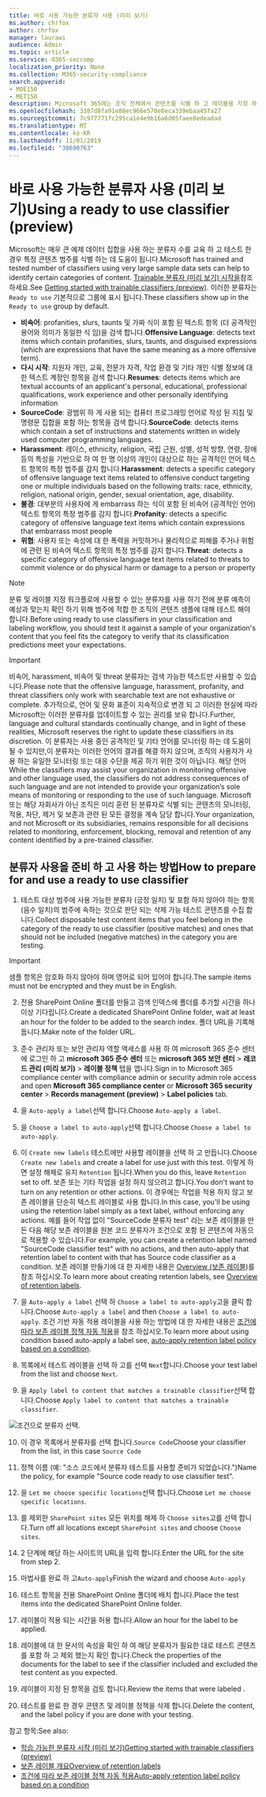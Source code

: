 ```yaml
---
title: 바로 사용 가능한 분류자 사용 (미리 보기)
ms.author: chrfox
author: chrfox
manager: laurawi
audience: Admin
ms.topic: article
ms.service: O365-seccomp
localization_priority: None
ms.collection: M365-security-compliance
search.appverid:
- MOE150
- MET150
description: Microsoft 365에는 조직 전체에서 콘텐츠를 식별 하 고 레이블을 지정 하는 데 사용할 수 있는 기계 학습 분류자를 사용 하기 위한 다양 한 준비가 제공 됩니다. 이 항목에서는 이러한 분류자 사용을 위해 준비 된 사용을 준비 하는 방법을 설명 합니다.
ms.openlocfilehash: 3387d8fa91e88ec966e570e8eca339ebaa45fa27
ms.sourcegitcommit: 7c977771fc295ca1e4e9b16a6d05faee8edeadad
ms.translationtype: MT
ms.contentlocale: ko-KR
ms.lasthandoff: 11/01/2019
ms.locfileid: "38690763"
---
```

# <a name="using-a-ready-to-use-classifier-preview"></a><span data-ttu-id="bd9df-104">바로 사용 가능한 분류자 사용 (미리 보기)</span><span class="sxs-lookup"><span data-stu-id="bd9df-104">Using a ready to use classifier (preview)</span></span>

<span data-ttu-id="bd9df-105">Microsoft는 매우 큰 예제 데이터 집합을 사용 하는 분류자 수를 교육 하 고 테스트 한 경우 특정 콘텐츠 범주를 식별 하는 데 도움이 됩니다.</span><span class="sxs-lookup"><span data-stu-id="bd9df-105">Microsoft has trained and tested number of classifiers using very large sample data sets can help to identify certain categories of content.</span></span> <span data-ttu-id="bd9df-106">[Trainable 분류자 (미리 보기) 시작을](classifier-getting-started-with.md)참조 하세요.</span><span class="sxs-lookup"><span data-stu-id="bd9df-106">See [Getting started with trainable classifiers (preview)](classifier-getting-started-with.md).</span></span> <span data-ttu-id="bd9df-107">이러한 분류자는 `Ready to use` 기본적으로 그룹에 표시 됩니다.</span><span class="sxs-lookup"><span data-stu-id="bd9df-107">These classifiers show up in the `Ready to use` group by default.</span></span>

- <span data-ttu-id="bd9df-108">**비속어**: profanities, slurs, taunts 및 가짜 식이 포함 된 텍스트 항목 (더 공격적인 용어와 의미가 동일한 식 임)을 검색 합니다.</span><span class="sxs-lookup"><span data-stu-id="bd9df-108">**Offensive Language**: detects text items which contain profanities, slurs, taunts, and disguised expressions (which are expressions that have the same meaning as a more offensive term).</span></span>
- <span data-ttu-id="bd9df-109">**다시 시작**: 지원자 개인, 교육, 전문가 자격, 작업 환경 및 기타 개인 식별 정보에 대 한 텍스트 계정인 항목을 검색 합니다.</span><span class="sxs-lookup"><span data-stu-id="bd9df-109">**Resumes**: detects items which are textual accounts of an applicant's personal, educational, professional qualifications, work experience and other personally identifying information</span></span>
- <span data-ttu-id="bd9df-110">**SourceCode**: 광범위 하 게 사용 되는 컴퓨터 프로그래밍 언어로 작성 된 지침 및 명령문 집합을 포함 하는 항목을 검색 합니다.</span><span class="sxs-lookup"><span data-stu-id="bd9df-110">**SourceCode**: detects items which contain a set of instructions and statements written in widely used computer programming languages.</span></span>
- <span data-ttu-id="bd9df-111">**Harassment**: 레이스, ethnicity, religion, 국립 근원, 성별, 성적 방향, 연령, 장애 등의 특성을 기반으로 하 여 한 명 이상의 개인이 대상으로 하는 공격적인 언어 텍스트 항목의 특정 범주를 감지 합니다.</span><span class="sxs-lookup"><span data-stu-id="bd9df-111">**Harassment**: detects a specific category of offensive language text items related to offensive conduct targeting one or multiple individuals based on the following traits: race, ethnicity, religion, national origin, gender, sexual orientation, age, disability.</span></span>
- <span data-ttu-id="bd9df-112">**불경**: 대부분의 사용자에 게 embarrass 하는 식이 포함 된 비속어 (공격적인 언어) 텍스트 항목의 특정 범주를 감지 합니다.</span><span class="sxs-lookup"><span data-stu-id="bd9df-112">**Profanity**: detects a specific category of offensive language text items which contain expressions that embarrass most people</span></span>
- <span data-ttu-id="bd9df-113">**위협**: 사용자 또는 속성에 대 한 폭력을 커밋하거나 물리적으로 피해를 주거나 위험에 관련 된 비속어 텍스트 항목의 특정 범주를 감지 합니다.</span><span class="sxs-lookup"><span data-stu-id="bd9df-113">**Threat**: detects a specific category of offensive language text items related to threats to commit violence or do physical harm or damage to a person or property</span></span>

> [!NOTE]
> <span data-ttu-id="bd9df-114">분류 및 레이블 지정 워크플로에 사용할 수 있는 분류자를 사용 하기 전에 분류 예측이 예상과 맞는지 확인 하기 위해 범주에 적합 한 조직의 콘텐츠 샘플에 대해 테스트 해야 합니다.</span><span class="sxs-lookup"><span data-stu-id="bd9df-114">Before using ready to use classifiers in your classification and labeling workflow, you should test it against a sample of your organization's content that you feel fits the category to verify that its classification predictions meet your expectations.</span></span>

> [!IMPORTANT]
> <span data-ttu-id="bd9df-115">비속어, harassment, 비속어 및 threat 분류자는 검색 가능한 텍스트만 사용할 수 있습니다.</span><span class="sxs-lookup"><span data-stu-id="bd9df-115">Please note that the offensive language, harassment, profanity, and threat classifiers only work with searchable text are not exhaustive or complete.</span></span>  <span data-ttu-id="bd9df-116">추가적으로, 언어 및 문화 표준이 지속적으로 변경 되 고 이러한 현실에 따라 Microsoft는 이러한 분류자를 업데이트할 수 있는 권리를 보유 합니다.</span><span class="sxs-lookup"><span data-stu-id="bd9df-116">Further, language and cultural standards continually change, and in light of these realities, Microsoft reserves the right to update these classifiers in its discretion.</span></span> <span data-ttu-id="bd9df-117">이 분류자는 사용 중인 공격적인 및 기타 언어를 모니터링 하는 데 도움이 될 수 있지만,이 분류자는 이러한 언어의 결과를 해결 하지 않으며, 조직의 사용자가 사용 하는 유일한 모니터링 또는 대응 수단을 제공 하기 위한 것이 아닙니다. 해당 언어</span><span class="sxs-lookup"><span data-stu-id="bd9df-117">While the classifiers may assist your organization in monitoring offensive and other language used, the classifiers do not address consequences of such language and are not intended to provide your organization’s sole means of monitoring or responding to the use of such language.</span></span> <span data-ttu-id="bd9df-118">Microsoft 또는 해당 자회사가 아닌 조직은 미리 훈련 된 분류자로 식별 되는 콘텐츠의 모니터링, 적용, 차단, 제거 및 보존과 관련 된 모든 결정을 계속 담당 합니다.</span><span class="sxs-lookup"><span data-stu-id="bd9df-118">Your organization, and not Microsoft or its subsidiaries, remains responsible for all decisions related to monitoring, enforcement, blocking, removal and retention of any content identified by a pre-trained classifier.</span></span>

## <a name="how-to-prepare-for-and-use-a-ready-to-use-classifier"></a><span data-ttu-id="bd9df-119">분류자 사용을 준비 하 고 사용 하는 방법</span><span class="sxs-lookup"><span data-stu-id="bd9df-119">How to prepare for and use a ready to use classifier</span></span>

1. <span data-ttu-id="bd9df-120">테스트 대상 범주에 사용 가능한 분류자 (긍정 일치) 및 포함 하지 않아야 하는 항목 (음수 일치)의 범주에 속하는 것으로 판단 되는 삭제 가능 테스트 콘텐츠를 수집 합니다.</span><span class="sxs-lookup"><span data-stu-id="bd9df-120">Collect disposable test content items that you feel belong in the category of the ready to use classifier (positive matches) and ones that should not be included (negative matches) in the category you are testing.</span></span>

> [!IMPORTANT]
> <span data-ttu-id="bd9df-121">샘플 항목은 암호화 하지 않아야 하며 영어로 되어 있어야 합니다.</span><span class="sxs-lookup"><span data-stu-id="bd9df-121">The sample items must not be encrypted and they must be in English.</span></span>

2. <span data-ttu-id="bd9df-122">전용 SharePoint Online 폴더를 만들고 검색 인덱스에 폴더를 추가할 시간을 하나 이상 기다립니다.</span><span class="sxs-lookup"><span data-stu-id="bd9df-122">Create a dedicated SharePoint Online folder, wait at least an hour for the folder to be added to the search index.</span></span> <span data-ttu-id="bd9df-123">폴더 URL을 기록해 둡니다.</span><span class="sxs-lookup"><span data-stu-id="bd9df-123">Make note of the folder URL.</span></span>

3. <span data-ttu-id="bd9df-124">준수 관리자 또는 보안 관리자 역할 액세스를 사용 하 여 microsoft 365 준수 센터에 로그인 하 고 **microsoft 365 준수 센터** 또는 **microsoft 365 보안 센터** > **레코드 관리 (미리 보기)** > **레이블 정책** 탭을 엽니다.</span><span class="sxs-lookup"><span data-stu-id="bd9df-124">Sign in to Microsoft 365 compliance center with compliance admin or security admin role access and open **Microsoft 365 compliance center** or **Microsoft 365 security center** > **Records management (preview)** > **Label policies** tab.</span></span>

4. <span data-ttu-id="bd9df-125">을 `Auto-apply a label`선택 합니다.</span><span class="sxs-lookup"><span data-stu-id="bd9df-125">Choose `Auto-apply a label`.</span></span>

5. <span data-ttu-id="bd9df-126">을 `Choose a label to auto-apply`선택 합니다.</span><span class="sxs-lookup"><span data-stu-id="bd9df-126">Choose `Choose a label to auto-apply`.</span></span>

6. <span data-ttu-id="bd9df-127">이 `Create new labels` 테스트에만 사용할 레이블을 선택 하 고 만듭니다.</span><span class="sxs-lookup"><span data-stu-id="bd9df-127">Choose `Create new labels` and create a label for use just with this test.</span></span> <span data-ttu-id="bd9df-128">이렇게 하면 설정 해제로 유지 `Retention` 됩니다.</span><span class="sxs-lookup"><span data-stu-id="bd9df-128">When you do this, leave `Retention` set to off.</span></span> <span data-ttu-id="bd9df-129">보존 또는 기타 작업을 설정 하지 않으려고 합니다.</span><span class="sxs-lookup"><span data-stu-id="bd9df-129">You don't want to turn on any retention or other actions.</span></span> <span data-ttu-id="bd9df-130">이 경우에는 작업을 적용 하지 않고 보존 레이블을 단순히 텍스트 레이블로 사용 합니다.</span><span class="sxs-lookup"><span data-stu-id="bd9df-130">In this case, you'll be using using the retention label simply as a text label, without enforcing any actions.</span></span> <span data-ttu-id="bd9df-131">예를 들어 작업 없이 "SourceCode 분류자 test" 라는 보존 레이블을 만든 다음 해당 보존 레이블을 원본 코드 분류자가 조건으로 포함 된 콘텐츠에 자동으로 적용할 수 있습니다.</span><span class="sxs-lookup"><span data-stu-id="bd9df-131">For example, you can create a retention label named "SourceCode classifier test" with no actions, and then auto-apply that retention label to content with that has Source code classifier as a condition.</span></span> <span data-ttu-id="bd9df-132">보존 레이블 만들기에 대 한 자세한 내용은 [Overview (보존 레이블](labels.md))를 참조 하십시오.</span><span class="sxs-lookup"><span data-stu-id="bd9df-132">To learn more about creating retention labels, see [Overview of retention labels](labels.md).</span></span>
  
7. <span data-ttu-id="bd9df-133">을 `Auto-apply a label` 선택 하 `Choose a label to auto-apply`고을 클릭 합니다.</span><span class="sxs-lookup"><span data-stu-id="bd9df-133">Choose `Auto-apply a label` and then `Choose a label to auto-apply`.</span></span> <span data-ttu-id="bd9df-134">조건 기반 자동 적용 레이블을 사용 하는 방법에 대 한 자세한 내용은 [조건에 따라 보존 레이블 정책 자동 적용](labels.md#applying-a-retention-label-automatically-based-on-conditions)을 참조 하십시오.</span><span class="sxs-lookup"><span data-stu-id="bd9df-134">To learn more about using condition based auto-apply a label see, [auto-apply retention label policy based on a condition](labels.md#applying-a-retention-label-automatically-based-on-conditions).</span></span>

8. <span data-ttu-id="bd9df-135">목록에서 테스트 레이블을 선택 하 고를 선택 `Next`합니다.</span><span class="sxs-lookup"><span data-stu-id="bd9df-135">Choose your test label from the list and choose `Next`.</span></span>

9. <span data-ttu-id="bd9df-136">을 `Apply label to content that matches a trainable classifier`선택 합니다.</span><span class="sxs-lookup"><span data-stu-id="bd9df-136">Choose `Apply label to content that matches a trainable classifier`.</span></span>

![조건으로 분류자 선택](media/classifier-pre-trained-apply-label-match-trainable-classifier.png)<span data-ttu-id="bd9df-138">.</span><span class="sxs-lookup"><span data-stu-id="bd9df-138"></span></span>

10. <span data-ttu-id="bd9df-139">이 경우 목록에서 분류자를 선택 합니다.`Source Code`</span><span class="sxs-lookup"><span data-stu-id="bd9df-139">Choose your classifier from the list, in this case `Source Code`</span></span>

11. <span data-ttu-id="bd9df-140">정책 이름 (예: "소스 코드에서 분류자 테스트를 사용할 준비가 되었습니다.")</span><span class="sxs-lookup"><span data-stu-id="bd9df-140">Name the policy, for example "Source code ready to use classifier test".</span></span>

12. <span data-ttu-id="bd9df-141">을 `Let me choose specific locations`선택 합니다.</span><span class="sxs-lookup"><span data-stu-id="bd9df-141">Choose `Let me choose specific locations`.</span></span>

13. <span data-ttu-id="bd9df-142">를 제외한 `SharePoint sites` 모든 위치를 해제 하 `Choose sites`고를 선택 합니다.</span><span class="sxs-lookup"><span data-stu-id="bd9df-142">Turn off all locations except `SharePoint sites` and choose `Choose sites`.</span></span>

14. <span data-ttu-id="bd9df-143">2 단계에 해당 하는 사이트의 URL을 입력 합니다.</span><span class="sxs-lookup"><span data-stu-id="bd9df-143">Enter the URL for the site from step 2.</span></span>

15. <span data-ttu-id="bd9df-144">마법사를 완료 하 고`Auto-apply`</span><span class="sxs-lookup"><span data-stu-id="bd9df-144">Finish the wizard and choose `Auto-apply`</span></span>

16. <span data-ttu-id="bd9df-145">테스트 항목을 전용 SharePoint Online 폴더에 배치 합니다.</span><span class="sxs-lookup"><span data-stu-id="bd9df-145">Place the test items into the dedicated SharePoint Online folder.</span></span>

17. <span data-ttu-id="bd9df-146">레이블이 적용 되는 시간을 허용 합니다.</span><span class="sxs-lookup"><span data-stu-id="bd9df-146">Allow an hour for the label to be applied.</span></span>

18. <span data-ttu-id="bd9df-147">레이블에 대 한 문서의 속성을 확인 하 여 해당 분류자가 필요한 대로 테스트 콘텐츠를 포함 하 고 제외 했는지 확인 합니다.</span><span class="sxs-lookup"><span data-stu-id="bd9df-147">Check the properties of the documents for the label to see if the classifier included and excluded the test content as you expected.</span></span>

19. <span data-ttu-id="bd9df-148">레이블이 지정 된 항목을 검토 합니다.</span><span class="sxs-lookup"><span data-stu-id="bd9df-148">Review the items that were labeled .</span></span>

20. <span data-ttu-id="bd9df-149">테스트를 완료 한 경우 콘텐츠 및 레이블 정책을 삭제 합니다.</span><span class="sxs-lookup"><span data-stu-id="bd9df-149">Delete the content, and the label policy if you are done with your testing.</span></span>

<span data-ttu-id="bd9df-150">참고 항목:</span><span class="sxs-lookup"><span data-stu-id="bd9df-150">See also:</span></span>

- [<span data-ttu-id="bd9df-151">학습 가능한 분류자 시작 (미리 보기)</span><span class="sxs-lookup"><span data-stu-id="bd9df-151">Getting started with trainable classifiers (preview)</span></span>](classifier-getting-started-with.md)
- [<span data-ttu-id="bd9df-152">보존 레이블 개요</span><span class="sxs-lookup"><span data-stu-id="bd9df-152">Overview of retention labels</span></span>](labels.md)
- [<span data-ttu-id="bd9df-153">조건에 따라 보존 레이블 정책 자동 적용</span><span class="sxs-lookup"><span data-stu-id="bd9df-153">Auto-apply retention label policy based on a condition</span></span>](labels.md#applying-a-retention-label-automatically-based-on-conditions)